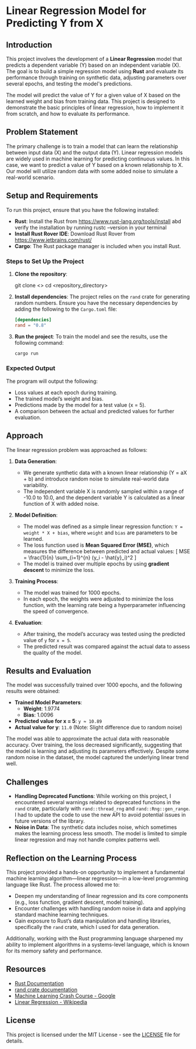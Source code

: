 # Linear Regression Model for Predicting Y from X

## Introduction

This project involves the development of a **Linear Regression** model that predicts a dependent variable (Y) based on an independent variable (X). The goal is to build a simple regression model using **Rust** and evaluate its performance through training on synthetic data, adjusting parameters over several epochs, and testing the model's predictions.

The model will predict the value of Y for a given value of X based on the learned weight and bias from training data. This project is designed to demonstrate the basic principles of linear regression, how to implement it from scratch, and how to evaluate its performance.

## Problem Statement

The primary challenge is to train a model that can learn the relationship between input data (X) and the output data (Y). Linear regression models are widely used in machine learning for predicting continuous values. In this case, we want to predict a value of Y based on a known relationship to X. Our model will utilize random data with some added noise to simulate a real-world scenario.

## Setup and Requirements

To run this project, ensure that you have the following installed:

- **Rust**: Install the Rust from https://www.rust-lang.org/tools/install abd verify the installation by running rustc –version in your terminal
- **Install Rust Rover IDE**: Download Rust Rover from https://www.jetbrains.com/rust/
- **Cargo**: The Rust package manager is included when you install Rust.

### Steps to Set Up the Project

1. **Clone the repository**:
   
    git clone <>
    cd <repository_directory>

2. **Install dependencies**:
    The project relies on the `rand` crate for generating random numbers. Ensure you have the necessary dependencies by adding the following to the `Cargo.toml` file:
    ```toml
    [dependencies]
    rand = "0.8"
    ```

3. **Run the project**:
    To train the model and see the results, use the following command:
    ```bash
    cargo run
    ```

### Expected Output

The program will output the following:

- Loss values at each epoch during training.
- The trained model’s weight and bias.
- Predictions made by the model for a test value (x = 5).
- A comparison between the actual and predicted values for further evaluation.

## Approach

The linear regression problem was approached as follows:

1. **Data Generation**: 
    - We generate synthetic data with a known linear relationship (Y = aX + b) and introduce random noise to simulate real-world data variability.
    - The independent variable X is randomly sampled within a range of -10.0 to 10.0, and the dependent variable Y is calculated as a linear function of X with added noise.

2. **Model Definition**:
    - The model was defined as a simple linear regression function: `Y = weight * X + bias`, where `weight` and `bias` are parameters to be learned.
    - The loss function used is **Mean Squared Error (MSE)**, which measures the difference between predicted and actual values:
      \[
      MSE = \frac{1}{n} \sum_{i=1}^{n} (y_i - \hat{y}_i)^2
      \]
    - The model is trained over multiple epochs by using **gradient descent** to minimize the loss.

3. **Training Process**:
    - The model was trained for 1000 epochs.
    - In each epoch, the weights were adjusted to minimize the loss function, with the learning rate being a hyperparameter influencing the speed of convergence.

4. **Evaluation**:
    - After training, the model’s accuracy was tested using the predicted value of `y` for `x = 5`.
    - The predicted result was compared against the actual data to assess the quality of the model.

## Results and Evaluation

The model was successfully trained over 1000 epochs, and the following results were obtained:

- **Trained Model Parameters**:
  - **Weight**: 1.9774
  - **Bias**: 1.0096
- **Predicted value for x = 5**: `y ≈ 10.89`
- **Actual value for y**: `11.0` (Note: Slight difference due to random noise)

The model was able to approximate the actual data with reasonable accuracy. Over training, the loss decreased significantly, suggesting that the model is learning and adjusting its parameters effectively. Despite some random noise in the dataset, the model captured the underlying linear trend well.

## Challenges

- **Handling Deprecated Functions**: While working on this project, I encountered several warnings related to deprecated functions in the `rand` crate, particularly with `rand::thread_rng` and `rand::Rng::gen_range`. I had to update the code to use the new API to avoid potential issues in future versions of the library.
- **Noise in Data**: The synthetic data includes noise, which sometimes makes the learning process less smooth. The model is limited to simple linear regression and may not handle complex patterns well.
  
## Reflection on the Learning Process

This project provided a hands-on opportunity to implement a fundamental machine learning algorithm—linear regression—in a low-level programming language like Rust. The process allowed me to:

- Deepen my understanding of linear regression and its core components (e.g., loss function, gradient descent, model training).
- Encounter challenges with handling random noise in data and applying standard machine learning techniques.
- Gain exposure to Rust’s data manipulation and handling libraries, specifically the `rand` crate, which I used for data generation.

Additionally, working with the Rust programming language sharpened my ability to implement algorithms in a systems-level language, which is known for its memory safety and performance.

## Resources

- [Rust Documentation](https://doc.rust-lang.org/book/)
- [rand crate documentation](https://docs.rs/rand/latest/rand/)
- [Machine Learning Crash Course - Google](https://developers.google.com/machine-learning/crash-course)
- [Linear Regression - Wikipedia](https://en.wikipedia.org/wiki/Linear_regression)

## License

This project is licensed under the MIT License - see the [LICENSE](LICENSE) file for details.
